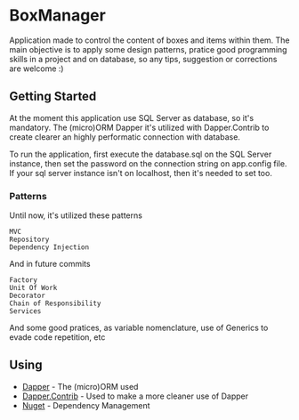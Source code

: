 # BoxManager

Application made to control the content of boxes and items within them. The  main objective is to apply
some design patterns, pratice good programming skills in a project and on database, so any tips, suggestion or
corrections are welcome :) 

## Getting Started

At the moment this application use SQL Server as database, so it's mandatory.
The (micro)ORM Dapper it's utilized with Dapper.Contrib to create clearer an highly performatic connection with database.

To run the application, first execute the database.sql on the SQL Server instance, then set the password on the
connection string on app.config file. If your sql server instance isn't on localhost, then it's needed to set too.

### Patterns

Until now, it's utilized these patterns

```
MVC
Repository
Dependency Injection
```

And in future commits


```
Factory
Unit Of Work
Decorator
Chain of Responsibility
Services
```

And some good pratices, as variable nomenclature, use of Generics to evade code repetition, etc

## Using

* [Dapper](https://github.com/StackExchange/Dapper) - The (micro)ORM used
* [Dapper.Contrib](https://github.com/StackExchange/Dapper/tree/master/Dapper.Contrib) - Used to make a more cleaner use of Dapper
* [Nuget](https://rometools.github.io/rome/) - Dependency Management
